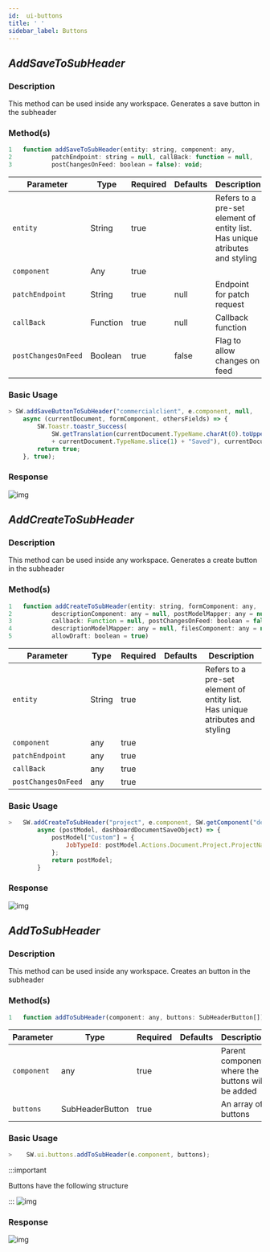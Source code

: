 ```yaml
---
id:  ui-buttons
title: ' '
sidebar_label: Buttons
---
```


## _AddSaveToSubHeader_

<h3>Description</h3>

This method can be used inside any workspace. Generates a save button in the subheader

<h3>Method(s)</h3>

```javascript
1   function addSaveToSubHeader(entity: string, component: any, 
2           patchEndpoint: string = null, callBack: function = null, 
3           postChangesOnFeed: boolean = false): void;
```
<table className="custom-table">
    <thead>
        <tr>
            <th>Parameter</th>
            <th>Type</th>
            <th>Required</th>
            <th>Defaults</th>
            <th>Description</th>
        </tr>
    </thead>
    <tbody>
        <tr className="selected">
            <td><code>entity</code></td>
            <td>String</td>
            <td>true</td>
            <td></td>
            <td>Refers to a pre-set element of entity list. Has unique atributes and styling</td>
        </tr>
        <tr className="selected">
            <td><code>component</code></td>
            <td>Any</td>
            <td>true</td>
            <td></td>
            <td></td>
        </tr>
        <tr className="selected">
            <td><code>patchEndpoint</code></td>
            <td>String</td>
            <td>true</td>
            <td>null</td>
            <td>Endpoint for patch request</td>
        </tr>
        <tr className="selected">
            <td><code>callBack</code></td>
            <td>Function</td>
            <td>true</td>
            <td>null</td>
            <td>Callback function</td>
        </tr>
        <tr className="selected">
            <td><code>postChangesOnFeed</code></td>
            <td>Boolean</td>
            <td>true</td>
            <td>false</td>
            <td>Flag to allow changes on feed</td>
        </tr>
    </tbody>
</table>

<h3>Basic Usage</h3>

```javascript
> SW.addSaveButtonToSubHeader("commercialclient", e.component, null, 
    async (currentDocument, formComponent, othersFields) => {
        SW.Toastr.toastr_Success(
            SW.getTranslation(currentDocument.TypeName.charAt(0).toUpperCase() 
            + currentDocument.TypeName.slice(1) + "Saved"), currentDocument.TypeName);
        return true;
    }, true);

```
<h3>Response</h3>

![img](/img/responses/addSaveButtonToSubHeader_response.png)


## _AddCreateToSubHeader_

<h3>Description</h3>

This method can be used inside any workspace. Generates a create button in the subheader

<h3>Method(s)</h3>

```javascript
1   function addCreateToSubHeader(entity: string, formComponent: any, 
2           descriptionComponent: any = null, postModelMapper: any = null, 
3           callback: Function = null, postChangesOnFeed: boolean = false, 
4           descriptionModelMapper: any = null, filesComponent: any = null, 
5           allowDraft: boolean = true)
```
<table className="custom-table">
    <thead>
        <tr>
            <th>Parameter</th>
            <th>Type</th>
            <th>Required</th>
            <th>Defaults</th>
            <th>Description</th>
        </tr>
    </thead>
    <tbody>
       <tr className="selected">
            <td><code>entity</code></td>
            <td>String</td>
            <td>true</td>
            <td></td>
            <td>Refers to a pre-set element of entity list. Has unique atributes and styling</td>
        </tr>
        <tr className="selected">
            <td><code>component</code></td>
            <td>any</td>
            <td>true</td>
            <td></td>
            <td></td>
        </tr>
        <tr className="selected">
            <td><code>patchEndpoint</code></td>
            <td>any</td>
            <td>true</td>
            <td></td>
            <td></td>
        </tr>
        <tr className="selected">
            <td><code>callBack</code></td>
            <td>any</td>
            <td>true</td>
            <td></td>
            <td></td>
        </tr>
        <tr className="selected">
            <td><code>postChangesOnFeed</code></td>
            <td>any</td>
            <td>true</td>
            <td></td>
            <td></td>
        </tr>
    </tbody>
</table>

<h3>Basic Usage</h3>

```javascript
>   SW.addCreateToSubHeader("project", e.component, SW.getComponent("description"), 
        async (postModel, dashboardDocumentSaveObject) => {
            postModel["Custom"] = {
                JobTypeId: postModel.Actions.Document.Project.ProjectNatureId
            };
            return postModel;
        }
```
<h3>Response</h3>

![img](/img/responses/addCreateButtonToSubHeader_response.png)


## _AddToSubHeader_

<h3>Description</h3>

This method can be used inside any workspace. Creates an button in the subheader

<h3>Method(s)</h3>

```javascript
1   function addToSubHeader(component: any, buttons: SubHeaderButton[])
```
<table className="custom-table">
    <thead>
        <tr>
            <th>Parameter</th>
            <th>Type</th>
            <th>Required</th>
            <th>Defaults</th>
            <th>Description</th>
        </tr>
    </thead>
    <tbody>
        <tr className="selected">
            <td><code>component</code></td>
            <td>any</td>
            <td>true</td>
            <td></td>
            <td>Parent component where the buttons will be added</td>
        </tr>
        <tr className="selected">
            <td><code>buttons</code></td>
            <td>SubHeaderButton</td>
            <td>true</td>
            <td></td>
            <td>An array of buttons</td>
        </tr>
    </tbody>
</table>

<h3>Basic Usage</h3>

```javascript
>    SW.ui.buttons.addToSubHeader(e.component, buttons);
```
:::important

Buttons have the following structure

:::
![img](/img/responses/addButtonsStructure.png)

<h3>Response</h3>

![img](/img/responses/addToSubHeaderButtons_response.png)
